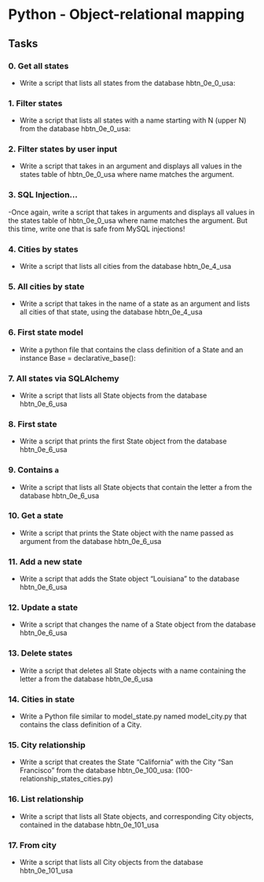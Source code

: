  # Python - Object-relational mapping

## Tasks
### 0. Get all states
- Write a script that lists all states from the database hbtn_0e_0_usa:

### 1. Filter states
- Write a script that lists all states with a name starting with N (upper N) from the database hbtn_0e_0_usa:

### 2. Filter states by user input
- Write a script that takes in an argument and displays all values in the states table of hbtn_0e_0_usa where name matches the argument.

### 3. SQL Injection...
-Once again, write a script that takes in arguments and displays all values in the states table of hbtn_0e_0_usa where name matches the argument. But this time, write one that is safe from MySQL injections!

### 4. Cities by states
- Write a script that lists all cities from the database hbtn_0e_4_usa

### 5. All cities by state
- Write a script that takes in the name of a state as an argument and lists all cities of that state, using the database hbtn_0e_4_usa

### 6. First state model
- Write a python file that contains the class definition of a State and an instance Base = declarative_base():

### 7. All states via SQLAlchemy
- Write a script that lists all State objects from the database hbtn_0e_6_usa

### 8. First state
- Write a script that prints the first State object from the database hbtn_0e_6_usa

### 9. Contains `a`
- Write a script that lists all State objects that contain the letter a from the database hbtn_0e_6_usa

### 10. Get a state
- Write a script that prints the State object with the name passed as argument from the database hbtn_0e_6_usa

### 11. Add a new state
- Write a script that adds the State object “Louisiana” to the database hbtn_0e_6_usa

### 12. Update a state
- Write a script that changes the name of a State object from the database hbtn_0e_6_usa

### 13. Delete states
- Write a script that deletes all State objects with a name containing the letter a from the database hbtn_0e_6_usa

### 14. Cities in state
- Write a Python file similar to model_state.py named model_city.py that contains the class definition of a City.

### 15. City relationship
- Write a script that creates the State “California” with the City “San Francisco” from the database hbtn_0e_100_usa: (100-relationship_states_cities.py)

### 16. List relationship
- Write a script that lists all State objects, and corresponding City objects, contained in the database hbtn_0e_101_usa

### 17. From city
- Write a script that lists all City objects from the database hbtn_0e_101_usa
